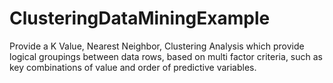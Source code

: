 # ClusteringDataMiningExample
Provide a K Value, Nearest Neighbor, Clustering Analysis which provide logical groupings between data rows, based on multi factor criteria, such as key combinations of value and order of predictive variables.
